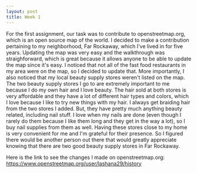 ```yaml
---
layout: post
title: Week 1
---
```

 

For the first assignment, our task was to contribute to openstreetmap.org, which is an open source map of the world. I decided to make a contribution pertaining to my neighborhood, Far Rockaway, which I've lived in for five years. Updating the map was very easy and the walkthrough was straighforward, which is great because it allows anyone to be able to update the map since it's easy. I noticed that not all of the fast food restaurants in my area were on the map, so I decided to update that. More importantly, I also noticed that my local beauty supply stores weren't listed on the map. The two beauty supply stores I go to are extremely important to me because I do my own hair and I love beauty. The hair sold at both stores is very affordable and they have a lot of different hair types and colors, which I love because I like to try new things with my hair. I always get braiding hair from the two stores I added. But, they have pretty much anything beauty related, including nail stuff. I love when my nails are done (even though I rarely do them because I like them long and they get in the way a lot), so I buy nail supplies from them as well. Having these stores close to my home is very convenient for me and I'm grateful for their presence. So I figured there would be another person out there that would greatly appreciate knowing that there are two good beauty supply stores in Far Rockaway.

Here is the link to see the changes I made on openstreetmap.org:  https://www.openstreetmap.org/user/lashana29/history
